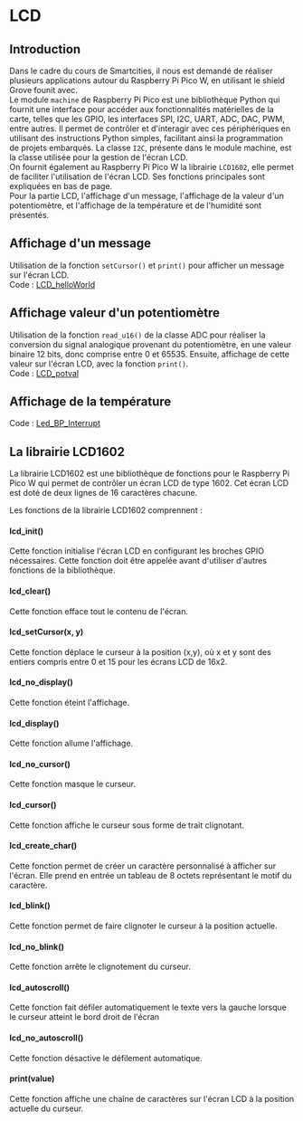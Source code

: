 # LCD
## Introduction
Dans le cadre du cours de Smartcities, il nous est demandé de réaliser plusieurs applications autour du Raspberry Pi Pico W, en utilisant le shield Grove founit avec.<BR>
Le module `machine` de Raspberry Pi Pico est une bibliothèque Python qui fournit une interface pour accéder aux fonctionnalités matérielles de la carte, telles que les GPIO, les interfaces SPI, I2C, UART, ADC, DAC, PWM, entre autres. Il permet de contrôler et d'interagir avec ces périphériques en utilisant des instructions Python simples, facilitant ainsi la programmation de projets embarqués. La classe `I2C`, présente dans le module machine, est la classe utilisée pour la gestion de l'écran LCD. <BR> On fournit également au Raspberry Pi Pico W la librairie `LCD1602`, elle permet de faciliter l'utilisation de l'écran LCD. Ses fonctions principales sont expliquées en bas de page.<BR>
Pour la partie LCD, l'affichage d'un message, l'affichage de la valeur d'un potentiomètre, et l'affichage de la température et de l'humidité sont présentés.
## Affichage d'un message
Utilisation de la fonction `setCursor()` et `print()` pour afficher un message sur l'écran LCD.<br>
Code : [LCD_helloWorld](https://github.com/hepl-leclercq/smartcities/blob/8db6a8eeb2eee78df4381d38e745222d14f9b319/LCD/LCD_HelloWorld.py)

## Affichage valeur d'un potentiomètre
Utilisation de la fonction `read_u16()` de la classe ADC  pour réaliser la conversion du signal analogique provenant du potentiomètre, en une valeur binaire 12 bits, donc comprise entre 0 et 65535. Ensuite, affichage de cette valeur sur l'écran LCD, avec la fonction `print()`.<br>
Code : [LCD_potval](https://github.com/hepl-leclercq/smartcities/blob/a9b008b12753e93c37d20290306a38a49b14f791/LCD/LCD_potval.py)

 
## Affichage de la température

Code : [Led_BP_Interrupt](https://github.com/hepl-leclercq/smartcities/blob/0b574c7c24d3611e5b671a340976c71a10b51375/GPIO/Led_BP_Interrupt.py)


## La librairie LCD1602
La librairie LCD1602 est une bibliothèque de fonctions pour le Raspberry Pi Pico W qui permet de contrôler un écran LCD de type 1602. Cet écran LCD est doté de deux lignes de 16 caractères chacune.

Les fonctions de la librairie LCD1602 comprennent :

#### lcd_init() 
Cette fonction initialise l'écran LCD en configurant les broches GPIO nécessaires. Cette fonction doit être appelée avant d'utiliser d'autres fonctions de la bibliothèque.

#### lcd_clear() 
Cette fonction efface tout le contenu de l'écran.

#### lcd_setCursor(x, y)
Cette fonction déplace le curseur à la position (x,y), où x et y sont des entiers compris entre 0 et 15 pour les écrans LCD de 16x2.

#### lcd_no_display() 
Cette fonction éteint l'affichage.

#### lcd_display() 
Cette fonction allume l'affichage.

#### lcd_no_cursor() 
Cette fonction masque le curseur.

#### lcd_cursor()
Cette fonction affiche le curseur sous forme de trait clignotant.

#### lcd_create_char()
Cette fonction permet de créer un caractère personnalisé à afficher sur l'écran. Elle prend en entrée un tableau de 8 octets représentant le motif du caractère.

#### lcd_blink()
Cette fonction permet de faire clignoter le curseur à la position actuelle.

#### lcd_no_blink()
Cette fonction arrête le clignotement du curseur.

#### lcd_autoscroll()
Cette fonction fait défiler automatiquement le texte vers la gauche lorsque le curseur atteint le bord droit de l'écran

#### lcd_no_autoscroll()
Cette fonction désactive le défilement automatique.

#### print(value)
Cette fonction affiche une chaîne de caractères sur l'écran LCD à la position actuelle du curseur.

 
